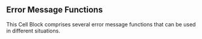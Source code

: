 ## Error Message Functions

This Cell Block comprises several error message functions that can be used in different situations.
